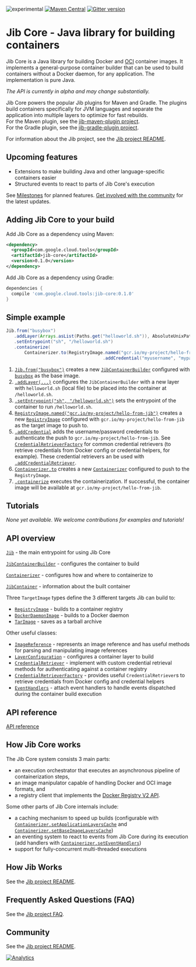 ![experimental](https://img.shields.io/badge/stability-experimental-red.svg)
[![Maven Central](https://maven-badges.herokuapp.com/maven-central/com.google.cloud.tools/jib-core/badge.svg)](https://maven-badges.herokuapp.com/maven-central/com.google.cloud.tools/jib-core)
[![Gitter version](https://img.shields.io/gitter/room/gitterHQ/gitter.svg)](https://gitter.im/google/jib)

# Jib Core - Java library for building containers

Jib Core is a Java library for building Docker and [OCI](https://github.com/opencontainers/image-spec) container images. It implements a general-purpose container builder that can be used to build containers without a Docker daemon, for any application. The implementation is pure Java.

*The API is currently in alpha and may change substantially.*

Jib Core powers the popular Jib plugins for Maven and Gradle. The plugins build containers specifically for JVM languages and separate the application into multiple layers to optimize for fast rebuilds.\
For the Maven plugin, see the [jib-maven-plugin project](../jib-maven-plugin).\
For the Gradle plugin, see the [jib-gradle-plugin project](../jib-gradle-plugin).

For information about the Jib project, see the [Jib project README](../README.md).

## Upcoming features

- Extensions to make building Java and other language-specific containers easier
- Structured events to react to parts of Jib Core's execution

See [Milestones](https://github.com/GoogleContainerTools/jib/milestones) for planned features. [Get involved with the community](https://github.com/GoogleContainerTools/jib/tree/master#get-involved-with-the-community) for the latest updates.

## Adding Jib Core to your build

Add Jib Core as a dependency using Maven:

```xml
<dependency>
  <groupId>com.google.cloud.tools</groupId>
  <artifactId>jib-core</artifactId>
  <version>0.1.0</version>
</dependency>
```

Add Jib Core as a dependency using Gradle:

```groovy
dependencies {
  compile 'com.google.cloud.tools:jib-core:0.1.0'
}
```

## Simple example

```java
Jib.from("busybox")
   .addLayer(Arrays.asList(Paths.get("helloworld.sh")), AbsoluteUnixPath.get("/")) 
   .setEntrypoint("sh", "/helloworld.sh")
   .containerize(
       Containerizer.to(RegistryImage.named("gcr.io/my-project/hello-from-jib")
                                     .addCredential("myusername", "mypassword")));
```

1. [`Jib.from("busybox")`](http://static.javadoc.io/com.google.cloud.tools/jib-core/0.1.0/com/google/cloud/tools/jib/api/Jib.html#from-java.lang.String-) creates a new [`JibContainerBuilder`](http://static.javadoc.io/com.google.cloud.tools/jib-core/0.1.0/com/google/cloud/tools/jib/api/JibContainerBuilder.html) configured with [`busybox`](https://hub.docker.com/_/busybox/) as the base image.
1. [`.addLayer(...)`](http://static.javadoc.io/com.google.cloud.tools/jib-core/0.1.0/com/google/cloud/tools/jib/api/JibContainerBuilder.html#addLayer-java.util.List-com.google.cloud.tools.jib.filesystem.AbsoluteUnixPath-) configures the `JibContainerBuilder` with a new layer with `helloworld.sh` (local file) to be placed into the container at `/helloworld.sh`.
1. [`.setEntrypoint("sh", "/helloworld.sh")`](http://static.javadoc.io/com.google.cloud.tools/jib-core/0.1.0/com/google/cloud/tools/jib/api/JibContainerBuilder.html#setEntrypoint-java.lang.String...-) sets the entrypoint of the container to run `/helloworld.sh`.
1. [`RegistryImage.named("gcr.io/my-project/hello-from-jib")`](http://static.javadoc.io/com.google.cloud.tools/jib-core/0.1.0/com/google/cloud/tools/jib/api/RegistryImage.html#named-java.lang.String-) creates a new [`RegistryImage`](http://static.javadoc.io/com.google.cloud.tools/jib-core/0.1.0/com/google/cloud/tools/jib/api/RegistryImage.html) configured with `gcr.io/my-project/hello-from-jib` as the target image to push to.
1. [`.addCredential`](http://static.javadoc.io/com.google.cloud.tools/jib-core/0.1.0/com/google/cloud/tools/jib/api/RegistryImage.html#addCredential-java.lang.String-java.lang.String-) adds the username/password credentials to authenticate the push to `gcr.io/my-project/hello-from-jib`. See [`CredentialRetrieverFactory`](http://static.javadoc.io/com.google.cloud.tools/jib-core/0.1.0/com/google/cloud/tools/jib/frontend/CredentialRetrieverFactory.html) for common credential retrievers (to retrieve credentials from Docker config or credential helpers, for example). These credential retrievers an be used with [`.addCredentialRetriever`](http://static.javadoc.io/com.google.cloud.tools/jib-core/0.1.0/com/google/cloud/tools/jib/api/RegistryImage.html#addCredentialRetriever-com.google.cloud.tools.jib.configuration.credentials.CredentialRetriever-).
1. [`Containerizer.to`](http://static.javadoc.io/com.google.cloud.tools/jib-core/0.1.0/com/google/cloud/tools/jib/api/Containerizer.html#to-com.google.cloud.tools.jib.api.RegistryImage-) creates a new [`Containerizer`](http://static.javadoc.io/com.google.cloud.tools/jib-core/0.1.0/com/google/cloud/tools/jib/api/Containerizer.html) configured to push to the `RegistryImage`.
1. [`.containerize`](http://static.javadoc.io/com.google.cloud.tools/jib-core/0.1.0/com/google/cloud/tools/jib/api/JibContainerBuilder.html#containerize-com.google.cloud.tools.jib.api.Containerizer-) executes the containerization. If successful, the container image will be available at `gcr.io/my-project/hello-from-jib`.

## Tutorials

*None yet available. We welcome contributions for examples and tutorials!*

## API overview

[`Jib`](http://static.javadoc.io/com.google.cloud.tools/jib-core/0.1.0/com/google/cloud/tools/jib/api/Jib.html) - the main entrypoint for using Jib Core

[`JibContainerBuilder`](http://static.javadoc.io/com.google.cloud.tools/jib-core/0.1.0/com/google/cloud/tools/jib/api/JibContainerBuilder.html) - configures the container to build

[`Containerizer`](http://static.javadoc.io/com.google.cloud.tools/jib-core/0.1.0/com/google/cloud/tools/jib/api/Containerizer.html) - configures how and where to containerize to

[`JibContainer`](http://static.javadoc.io/com.google.cloud.tools/jib-core/0.1.0/com/google/cloud/tools/jib/api/JibContainer.html) - information about the built container

Three `TargetImage` types define the 3 different targets Jib can build to:
- [`RegistryImage`](http://static.javadoc.io/com.google.cloud.tools/jib-core/0.1.0/com/google/cloud/tools/jib/api/RegistryImage.html) - builds to a container registry
- [`DockerDaemonImage`](http://static.javadoc.io/com.google.cloud.tools/jib-core/0.1.0/com/google/cloud/tools/jib/api/DockerDaemonImage.html) - builds to a Docker daemon
- [`TarImage`](http://static.javadoc.io/com.google.cloud.tools/jib-core/0.1.0/com/google/cloud/tools/jib/api/TarImage.html) - saves as a tarball archive

Other useful classes:

- [`ImageReference`](http://static.javadoc.io/com.google.cloud.tools/jib-core/0.1.0/com/google/cloud/tools/jib/image/ImageReference.html) - represents an image reference and has useful methods for parsing and manipulating image references
- [`LayerConfiguration`](http://static.javadoc.io/com.google.cloud.tools/jib-core/0.1.0/com/google/cloud/tools/jib/configuration/LayerConfiguration.html) - configures a container layer to build
- [`CredentialRetriever`](http://static.javadoc.io/com.google.cloud.tools/jib-core/0.1.0/com/google/cloud/tools/jib/configuration/credentials/CredentialRetriever.html) - implement with custom credential retrieval methods for authenticating against a container registry
- [`CredentialRetrieverFactory`](http://static.javadoc.io/com.google.cloud.tools/jib-core/0.1.0/com/google/cloud/tools/jib/frontend/CredentialRetrieverFactory.html) - provides useful `CredentialRetriever`s to retrieve credentials from Docker config and credential helpers
- [`EventHandlers`](http://static.javadoc.io/com.google.cloud.tools/jib-core/0.1.0/com/google/cloud/tools/jib/event/EventHandlers.html) - attach event handlers to handle events dispatched during the container build execution

## API reference

[API reference](http://static.javadoc.io/com.google.cloud.tools/jib-core/0.1.0/com/google/cloud/tools/jib/api/package-summary.html)

## How Jib Core works

The Jib Core system consists 3 main parts:

- an execution orchestrator that executes an asynchronous pipeline of containerization steps,
- an image manipulator capable of handling Docker and OCI image formats, and
- a registry client that implements the [Docker Registry V2 API](https://docs.docker.com/registry/spec/api/).

Some other parts of Jib Core internals include:

- a caching mechanism to speed up builds (configurable with [`Containerizer.setApplicationLayersCache`](http://static.javadoc.io/com.google.cloud.tools/jib-core/0.1.0/com/google/cloud/tools/jib/api/Containerizer.html#setApplicationLayersCache-java.nio.file.Path-) and [`Containerizer.setBaseImageLayersCache`](http://static.javadoc.io/com.google.cloud.tools/jib-core/0.1.0/com/google/cloud/tools/jib/api/Containerizer.html#setBaseImageLayersCache-java.nio.file.Path-))
- an eventing system to react to events from Jib Core during its execution (add handlers with [`Containerizer.setEventHandlers`](http://static.javadoc.io/com.google.cloud.tools/jib-core/0.1.0/com/google/cloud/tools/jib/api/Containerizer.html#setEventHandlers-com.google.cloud.tools.jib.event.EventHandlers-))
- support for fully-concurrent multi-threaded executions

## How Jib Works

See the [Jib project README](/../../#how-jib-works).

## Frequently Asked Questions (FAQ)

See the [Jib project FAQ](../docs/faq.md).

## Community

See the [Jib project README](/../../#community).

[![Analytics](https://cloud-tools-for-java-metrics.appspot.com/UA-121724379-2/jib-core)](https://github.com/igrigorik/ga-beacon)

